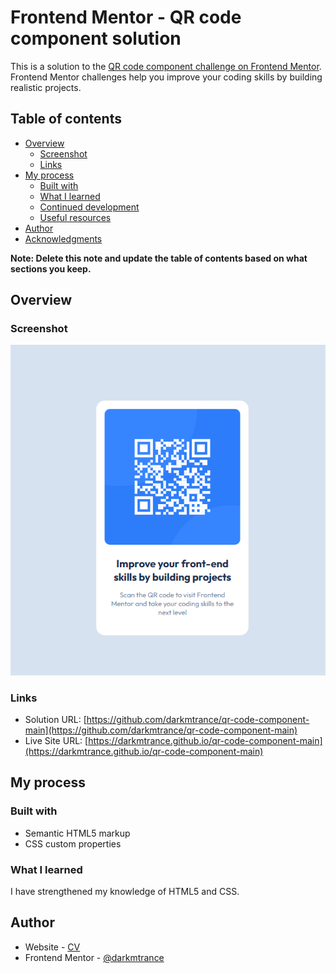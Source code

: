 # Frontend Mentor - QR code component solution

This is a solution to the [QR code component challenge on Frontend Mentor](https://www.frontendmentor.io/challenges/qr-code-component-iux_sIO_H). Frontend Mentor challenges help you improve your coding skills by building realistic projects. 

## Table of contents

- [Overview](#overview)
  - [Screenshot](#screenshot)
  - [Links](#links)
- [My process](#my-process)
  - [Built with](#built-with)
  - [What I learned](#what-i-learned)
  - [Continued development](#continued-development)
  - [Useful resources](#useful-resources)
- [Author](#author)
- [Acknowledgments](#acknowledgments)

**Note: Delete this note and update the table of contents based on what sections you keep.**

## Overview

### Screenshot

![](./images/screenshot1.png)

### Links

- Solution URL: [https://github.com/darkmtrance/qr-code-component-main](https://github.com/darkmtrance/qr-code-component-main)
- Live Site URL: [https://darkmtrance.github.io/qr-code-component-main](https://darkmtrance.github.io/qr-code-component-main)

## My process

### Built with

- Semantic HTML5 markup
- CSS custom properties

### What I learned

I have strengthened my knowledge of HTML5 and CSS.

## Author

- Website - [CV](https://cv.matomaylla.com/)
- Frontend Mentor - [@darkmtrance](https://www.frontendmentor.io/profile/darkmtrance)
